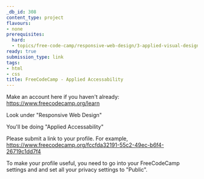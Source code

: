 ```yaml
---
_db_id: 308
content_type: project
flavours:
- none
prerequisites:
  hard:
  - topics/free-code-camp/responsive-web-design/3-applied-visual-design
ready: true
submission_type: link
tags:
- html
- css
title: FreeCodeCamp - Applied Accessability
---
```


Make an account here if you haven't already: https://www.freecodecamp.org/learn

Look under "Responsive Web Design"

You'll be doing "Applied Accessability"

Please submit a link to your profile. For example, https://www.freecodecamp.org/fccfda32191-55c2-49ec-b6f4-26719c1dd7f4

To make your profile useful, you need to go into your FreeCodeCamp settings and and set all your privacy settings to "Public".